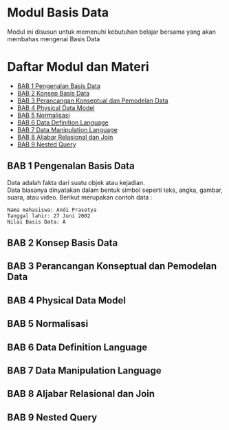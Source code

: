 # Modul Basis Data
Modul ini disusun untuk memenuhi kebutuhan belajar bersama yang akan membahas mengenai Basis Data

# Daftar Modul dan Materi
- [BAB 1 Pengenalan Basis Data](#bab-1-pengenalan-basis-data)
- [BAB 2 Konsep Basis Data](#bab-2-konsep-basis-data)
- [BAB 3 Perancangan Konseptual dan Pemodelan Data](#bab-3-perancangan-konseptual-dan-pemodelan-data)
- [BAB 4 Physical Data Model](#bab-4-physical-data-model)
- [BAB 5 Normalisasi](#bab-5-normalisasi)
- [BAB 6 Data Definition Language](#bab-6-data-definition-language)
- [BAB 7 Data Manipulation Language](#bab-7-data-manipulation-language)
- [BAB 8 Aljabar Relasional dan Join](#bab-8-aljabar-relasional-dan-join)
- [BAB 9 Nested Query](#bab-9-nested-query)

## BAB 1 Pengenalan Basis Data
Data adalah fakta dari suatu objek atau kejadian.  
Data biasanya dinyatakan dalam bentuk simbol seperti teks, angka, gambar, suara, atau video.
Berikut merupakan contoh data :
```
Nama mahasiswa: Andi Prasetya
Tanggal lahir: 27 Juni 2002
Nilai Basis Data: A
```
## BAB 2 Konsep Basis Data
## BAB 3 Perancangan Konseptual dan Pemodelan Data
## BAB 4 Physical Data Model
## BAB 5 Normalisasi
## BAB 6 Data Definition Language
## BAB 7 Data Manipulation Language
## BAB 8 Aljabar Relasional dan Join
## BAB 9 Nested Query
